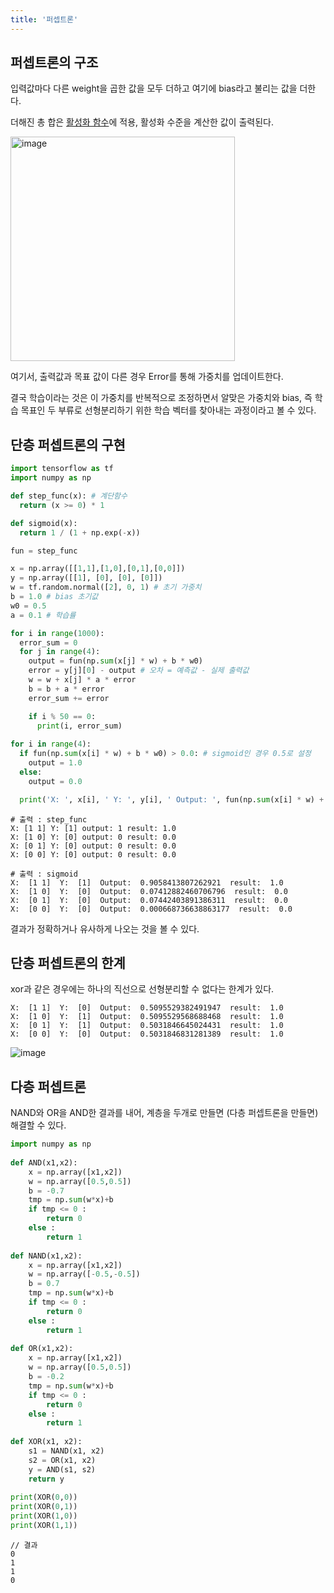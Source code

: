 ```yaml
---
title: '퍼셉트론'
---
```

## **퍼셉트론의 구조**

입력값마다 다른 weight을 곱한 값을 모두 더하고 여기에 bias라고 불리는 값을 더한다.

더해진 총 합은 [활성화 함수](%ED%99%9C%EC%84%B1%ED%99%94%ED%95%A8%EC%88%98.md)에 적용, 활성화 수준을 계산한 값이 출력된다.

<img width="359" alt="image" src="https://user-images.githubusercontent.com/81006587/233521378-b79149bd-abb6-480d-be43-609e383a6799.png">

여기서, 출력값과 목표 값이 다른 경우 Error를 통해 가중치를 업데이트한다. 

결국 학습이라는 것은 이 가중치를 반복적으로 조정하면서 알맞은 가중치와 bias, 즉 학습 목표인 두 부류로 선형분리하기 위한 학습 벡터를 찾아내는 과정이라고 볼 수 있다.


## 단층 퍼셉트론의 구현

```python
import tensorflow as tf
import numpy as np

def step_func(x): # 계단함수
  return (x >= 0) * 1

def sigmoid(x):
  return 1 / (1 + np.exp(-x))

fun = step_func

x = np.array([[1,1],[1,0],[0,1],[0,0]])
y = np.array([[1], [0], [0], [0]])
w = tf.random.normal([2], 0, 1) # 초기 가중치
b = 1.0 # bias 초기값
w0 = 0.5
a = 0.1 # 학습률

for i in range(1000):
  error_sum = 0
  for j in range(4):
    output = fun(np.sum(x[j] * w) + b * w0)
    error = y[j][0] - output # 오차 = 예측값 - 실제 출력값
    w = w + x[j] * a * error 
    b = b + a * error
    error_sum += error

    if i % 50 == 0:
      print(i, error_sum)
  
for i in range(4):
  if fun(np.sum(x[i] * w) + b * w0) > 0.0: # sigmoid인 경우 0.5로 설정
    output = 1.0
  else:
    output = 0.0

  print('X: ', x[i], ' Y: ', y[i], ' Output: ', fun(np.sum(x[i] * w) + b * w0), " result: ", output)
```

```log 
# 출력 : step_func
X: [1 1] Y: [1] output: 1 result: 1.0
X: [1 0] Y: [0] output: 0 result: 0.0
X: [0 1] Y: [0] output: 0 result: 0.0
X: [0 0] Y: [0] output: 0 result: 0.0
```

```log
# 출력 : sigmoid
X:  [1 1]  Y:  [1]  Output:  0.9058413807262921  result:  1.0
X:  [1 0]  Y:  [0]  Output:  0.07412882460706796  result:  0.0
X:  [0 1]  Y:  [0]  Output:  0.07442403891386311  result:  0.0
X:  [0 0]  Y:  [0]  Output:  0.000668736638863177  result:  0.0
```

결과가 정확하거나 유사하게 나오는 것을 볼 수 있다.

## 단층 퍼셉트론의 한계

xor과 같은 경우에는 하나의 직선으로 선형분리할 수 없다는 한계가 있다. 

```log
X:  [1 1]  Y:  [0]  Output:  0.5095529382491947  result:  1.0
X:  [1 0]  Y:  [1]  Output:  0.5095529568688468  result:  1.0
X:  [0 1]  Y:  [1]  Output:  0.5031846645024431  result:  1.0
X:  [0 0]  Y:  [0]  Output:  0.5031846831281389  result:  1.0
```

![image](https://user-images.githubusercontent.com/81006587/233521278-d3fd17a0-e4f7-4966-a3a1-e4ed69747026.png)

## 다층 퍼셉트론

NAND와 OR을 AND한 결과를 내어, 계층을 두개로 만들면 (다층 퍼셉트론을 만들면) 해결할 수 있다.

```python
import numpy as np
 
def AND(x1,x2):
    x = np.array([x1,x2])
    w = np.array([0.5,0.5])
    b = -0.7
    tmp = np.sum(w*x)+b
    if tmp <= 0 :
        return 0
    else :
        return 1
 
def NAND(x1,x2):
    x = np.array([x1,x2])
    w = np.array([-0.5,-0.5])
    b = 0.7
    tmp = np.sum(w*x)+b
    if tmp <= 0 :
        return 0
    else :
        return 1
 
def OR(x1,x2):
    x = np.array([x1,x2])
    w = np.array([0.5,0.5])
    b = -0.2
    tmp = np.sum(w*x)+b
    if tmp <= 0 :
        return 0
    else :
        return 1
 
def XOR(x1, x2):
    s1 = NAND(x1, x2)
    s2 = OR(x1, x2)
    y = AND(s1, s2)
    return y
 
print(XOR(0,0))
print(XOR(0,1))
print(XOR(1,0))
print(XOR(1,1))
```

```
// 결과
0
1
1
0
```